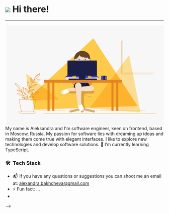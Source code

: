 <!-- Heading -->
<h1><img src = "https://raw.githubusercontent.com/MartinHeinz/MartinHeinz/master/wave.gif" width = 30px> Hi there!</h1>

<!-- About me section -->
---
<img align="right" alt="GIF" src="./code.gif" width="500" height="320" />

My name is Aleksandra and I'm software engineer, keen on frontend, based in Moscow, Russia. My passion for software lies with dreaming up ideas and making them come true with elegant interfaces. I like to explore new technologies and develop software solutions. 🌱 I’m currently learning TypeScript. 
### 🛠 &nbsp;Tech Stack




- 📬 If you have any questions or suggestions you can shoot me an email at: alexandra.bakhcheva@gmail.com
- ⚡ Fun fact: ...
- 
-->
